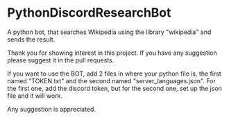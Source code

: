 # PythonDiscordResearchBot

A python bot, that searches Wikipedia using the library "wikipedia" and sends the result.

Thank you for showing interest in this project. If you have any suggestion please suggest it in the pull requests.

If you want to use the BOT, add 2 files in where your python file is, the first named "TOKEN.txt" and the second named "server_languages.json". For the first one, add the discord token, but for the second one, set up the json file and it will work.

Any suggestion is appreciated.
